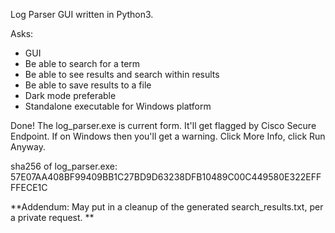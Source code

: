 Log Parser GUI written in Python3. 


Asks: 
* GUI
* Be able to search for a term
* Be able to see results and search within results
* Be able to save results to a file
* Dark mode preferable
* Standalone executable for Windows platform

Done! 
The log_parser.exe is current form. 
It'll get flagged by Cisco Secure Endpoint. 
If on Windows then you'll get a warning. Click More Info, click Run Anyway. 

sha256 of log_parser.exe: 57E07AA408BF99409BB1C27BD9D63238DFB10489C00C449580E322EFFFFECE1C

**Addendum: 
May put in a cleanup of the generated search_results.txt, per a private request. **
